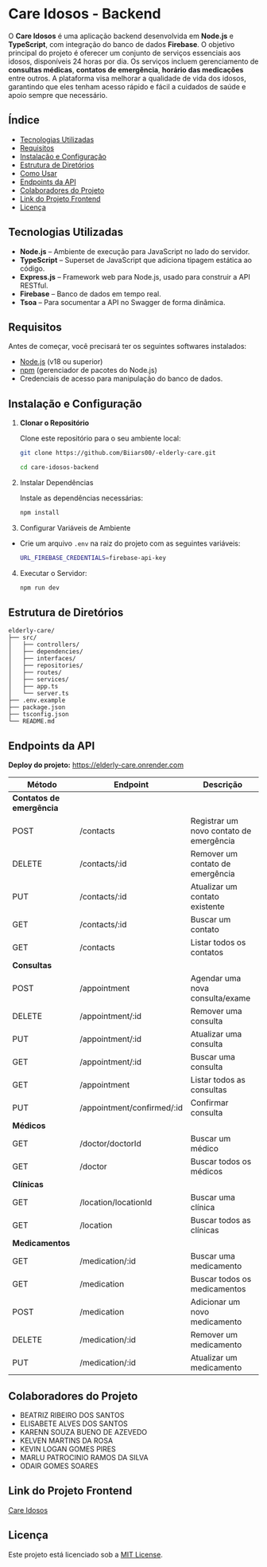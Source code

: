 # Care Idosos - Backend

O **Care Idosos** é uma aplicação backend desenvolvida em **Node.js** e **TypeScript**, com integração do banco de dados **Firebase**. O objetivo principal do projeto é oferecer um conjunto de serviços essenciais aos idosos, disponíveis 24 horas por dia. Os serviços incluem gerenciamento de **consultas médicas**, **contatos de emergência**, **horário das medicações** entre outros. A plataforma visa melhorar a qualidade de vida dos idosos, garantindo que eles tenham acesso rápido e fácil a cuidados de saúde e apoio sempre que necessário.

## Índice

- [Tecnologias Utilizadas](#tecnologias-utilizadas)
- [Requisitos](#requisitos)
- [Instalação e Configuração](#instalação-e-configuração)
- [Estrutura de Diretórios](#estrutura-de-diretórios)
- [Como Usar](#como-usar)
- [Endpoints da API](#endpoints-da-api)
- [Colaboradores do Projeto](#colaboradores-do-projeto)
- [Link do Projeto Frontend](#link-do-projeto-frontend)
- [Licença](#licença)

## Tecnologias Utilizadas

- **Node.js** – Ambiente de execução para JavaScript no lado do servidor.
- **TypeScript** – Superset de JavaScript que adiciona tipagem estática ao código.
- **Express.js** – Framework web para Node.js, usado para construir a API RESTful.
- **Firebase** – Banco de dados em tempo real.
- **Tsoa** – Para socumentar a API no Swagger de forma dinâmica.

## Requisitos

Antes de começar, você precisará ter os seguintes softwares instalados:

- [Node.js](https://nodejs.org) (v18 ou superior)
- [npm](https://www.npmjs.com) (gerenciador de pacotes do Node.js)
- Credenciais de acesso para manipulação do banco de dados.

## Instalação e Configuração

1. **Clonar o Repositório**

   Clone este repositório para o seu ambiente local:

   ```bash
   git clone https://github.com/Biiars00/-elderly-care.git

   cd care-idosos-backend

   ```

2. Instalar Dependências

   Instale as dependências necessárias:

   ```bash
   npm install

   ```

3. Configurar Variáveis de Ambiente

- Crie um arquivo `.env` na raiz do projeto com as seguintes variáveis:

  ```bash
  URL_FIREBASE_CREDENTIALS=firebase-api-key
  ```

4. Executar o Servidor:

   ```bash
   npm run dev
   ```

## Estrutura de Diretórios

    elderly-care/
    ├── src/
    │   ├── controllers/
    │   ├── dependencies/
    │   ├── interfaces/
    │   ├── repositories/
    │   ├── routes/
    │   ├── services/
    │   ├── app.ts
    │   └── server.ts
    ├── .env.example
    ├── package.json
    ├── tsconfig.json
    └── README.md

## Endpoints da API

**Deploy do projeto:** https://elderly-care.onrender.com

| Método                     | Endpoint                            | Descrição                               |
| -------------------------- | ----------------------------------- | --------------------------------------- |
| **Contatos de emergência** |
| POST                       | /contacts                           | Registrar um novo contato de emergência |
| DELETE                     | /contacts/:id                       | Remover um contato de emergência        |
| PUT                        | /contacts/:id                       | Atualizar um contato existente          |
| GET                        | /contacts/:id                       | Buscar um contato                       |
| GET                        | /contacts                           | Listar todos os contatos                |
| **Consultas**              |
| POST                       | /appointment                        | Agendar uma nova consulta/exame         |
| DELETE                     | /appointment/:id                    | Remover uma consulta                    |
| PUT                        | /appointment/:id                    | Atualizar uma consulta                  |
| GET                        | /appointment/:id                    | Buscar uma consulta                     |
| GET                        | /appointment                        | Listar todos as consultas               |
| PUT                        | /appointment/confirmed/:id          | Confirmar consulta                      |
| **Médicos**                |
| GET                        | /doctor/doctorId                    | Buscar um médico                        |
| GET                        | /doctor                             | Buscar todos os médicos                 |
| **Clínicas**               |
| GET                        | /location/locationId                | Buscar uma clínica                      |
| GET                        | /location                           | Buscar todos as clínicas                |
| **Medicamentos**           |
| GET                        | /medication/:id                     | Buscar uma medicamento                  |
| GET                        | /medication                         | Buscar todos os medicamentos            |
| POST                       | /medication                         | Adicionar um novo medicamento           |
| DELETE                     | /medication/:id                     | Remover um medicamento                  |
| PUT                        | /medication/:id                     | Atualizar um medicamento                |

## Colaboradores do Projeto

- BEATRIZ RIBEIRO DOS SANTOS
- ELISABETE ALVES DOS SANTOS
- KARENN SOUZA BUENO DE AZEVEDO
- KELVEN MARTINS DA ROSA
- KEVIN LOGAN GOMES PIRES
- MARLU PATROCINIO RAMOS DA SILVA
- ODAIR GOMES SOARES

## Link do Projeto Frontend

[Care Idosos](https://care-idosos-connect.vercel.app/)

## Licença

Este projeto está licenciado sob a [MIT License](./LICENSE.txt).
